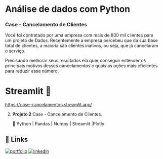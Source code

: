 
# Análise de dados com Python 

### Case - Cancelamento de Clientes 

Você foi contratado por uma empresa com mais de 800 mil clientes para um projeto de Dados. Recentemente a empresa percebeu que da sua base total de clientes, a maioria são clientes inativos, ou seja, que já cancelaram o serviço.

Precisando melhorar seus resultados ela quer conseguir entender os principais motivos desses cancelamentos e quais as ações mais eficientes para reduzir esse número.

# Streamlit 🎈

https://case-cancelamentos.streamlit.app/

2. **Projeto 2**
   Case - Cancelamento de Clientes.

   🐍 Python | Pandas | Numpy | Streamlit |Plotly

   
## 🔗 Links
[![portfolio](https://img.shields.io/badge/my_portfolio-000?style=for-the-badge&logo=ko-fi&logoColor=white)](https://github.com/sanregi/Portfolio)
[![linkedin](https://img.shields.io/badge/linkedin-0A66C2?style=for-the-badge&logo=linkedin&logoColor=white)](https://www.linkedin.com/in/regis-sandes/)

